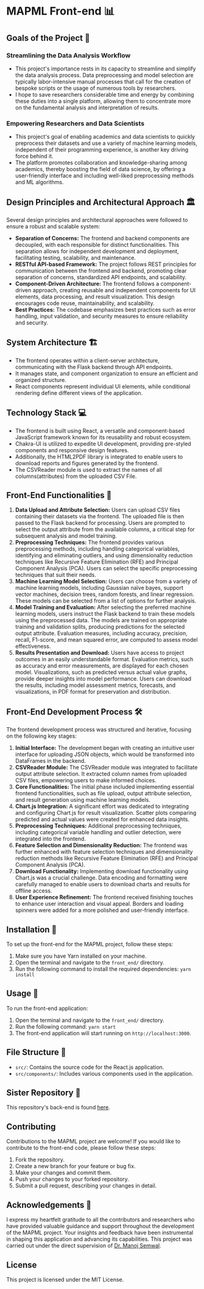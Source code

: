 # MAPML Front-end 📊

## Goals of the Project 🎯

### Streamlining the Data Analysis Workflow

- This project's importance rests in its capacity to streamline and simplify the data analysis process. Data preprocessing and model selection are typically labor-intensive manual processes that call for the creation of bespoke scripts or the usage of numerous tools by researchers.
- I hope to save researchers considerable time and energy by combining these duties into a single platform, allowing them to concentrate more on the fundamental analysis and interpretation of results.

### Empowering Researchers and Data Scientists

- This project's goal of enabling academics and data scientists to quickly preprocess their datasets and use a variety of machine learning models, independent of their programming experience, is another key driving force behind it.
- The platform promotes collaboration and knowledge-sharing among academics, thereby boosting the field of data science, by offering a user-friendly interface and including well-liked preprocessing methods and ML algorithms.

## Design Principles and Architectural Approach 🏛️

Several design principles and architectural approaches were followed to ensure a robust and scalable system:

- **Separation of Concerns:** The frontend and backend components are decoupled, with each responsible for distinct functionalities. This separation allows for independent development and deployment, facilitating testing, scalability, and maintenance.
- **RESTful API-based Framework:** The project follows REST principles for communication between the frontend and backend, promoting clear separation of concerns, standardized API endpoints, and scalability.
- **Component-Driven Architecture:** The frontend follows a component-driven approach, creating reusable and independent components for UI elements, data processing, and result visualization. This design encourages code reuse, maintainability, and scalability.
- **Best Practices:** The codebase emphasizes best practices such as error handling, input validation, and security measures to ensure reliability and security.

## System Architecture 🏗️

- The frontend operates within a client-server architecture, communicating with the Flask backend through API endpoints.
- It manages state, and component organization to ensure an efficient and organized structure.
- React components represent individual UI elements, while conditional rendering define different views of the application.

## Technology Stack 💻

- The frontend is built using React, a versatile and component-based JavaScript framework known for its reusability and robust ecosystem.
- Chakra-UI is utilized to expedite UI development, providing pre-styled components and responsive design features.
- Additionally, the HTML2PDF library is integrated to enable users to download reports and figures generated by the frontend.
- The CSVReader module is used to extract the names of all columns(attributes) from the uploaded CSV File.

## Front-End Functionalities 📱

1. **Data Upload and Attribute Selection:** Users can upload CSV files containing their datasets via the frontend. The uploaded file is then passed to the Flask backend for processing. Users are prompted to select the output attribute from the available columns, a critical step for subsequent analysis and model training.
2. **Preprocessing Techniques:** The frontend provides various preprocessing methods, including handling categorical variables, identifying and eliminating outliers, and using dimensionality reduction techniques like Recursive Feature Elimination (RFE) and Principal Component Analysis (PCA). Users can select the specific preprocessing techniques that suit their needs.
3. **Machine Learning Model Selection:** Users can choose from a variety of machine learning models, including Gaussian naïve bayes, support vector machines, decision trees, random forests, and linear regression. These models can be selected from a list of options for further analysis.
4. **Model Training and Evaluation:** After selecting the preferred machine learning models, users instruct the Flask backend to train these models using the preprocessed data. The models are trained on appropriate training and validation splits, producing predictions for the selected output attribute. Evaluation measures, including accuracy, precision, recall, F1-score, and mean squared error, are computed to assess model effectiveness.
5. **Results Presentation and Download:** Users have access to project outcomes in an easily understandable format. Evaluation metrics, such as accuracy and error measurements, are displayed for each chosen model. Visualizations, such as predicted versus actual value graphs, provide deeper insights into model performance. Users can download the results, including model assessment metrics, forecasts, and visualizations, in PDF format for preservation and distribution.

## Front-End Development Process 🛠️

The frontend development process was structured and iterative, focusing on the following key stages:

1. **Initial Interface:** The development began with creating an intuitive user interface for uploading JSON objects, which would be transformed into DataFrames in the backend.
2. **CSVReader Module:** The CSVReader module was integrated to facilitate output attribute selection. It extracted column names from uploaded CSV files, empowering users to make informed choices.
3. **Core Functionalities:** The initial phase included implementing essential frontend functionalities, such as file upload, output attribute selection, and result generation using machine learning models.
4. **Chart.js Integration:** A significant effort was dedicated to integrating and configuring Chart.js for result visualization. Scatter plots comparing predicted and actual values were created for enhanced data insights.
5. **Preprocessing Techniques:** Additional preprocessing techniques, including categorical variable handling and outlier detection, were integrated into the frontend.
6. **Feature Selection and Dimensionality Reduction:** The frontend was further enhanced with feature selection techniques and dimensionality reduction methods like Recursive Feature Elimination (RFE) and Principal Component Analysis (PCA).
7. **Download Functionality:** Implementing download functionality using Chart.js was a crucial challenge. Data encoding and formatting were carefully managed to enable users to download charts and results for offline access.
8. **User Experience Refinement:** The frontend received finishing touches to enhance user interaction and visual appeal. Borders and loading spinners were added for a more polished and user-friendly interface.

## Installation 🚀

To set up the front-end for the MAPML project, follow these steps:

1. Make sure you have Yarn installed on your machine.
2. Open the terminal and navigate to the `front_end/` directory.
3. Run the following command to install the required dependencies: ```yarn install```

## Usage 📝

To run the front-end application:

1. Open the terminal and navigate to the `front_end/` directory.
2. Run the following command: ```yarn start```
3. The front-end application will start running on `http://localhost:3000`.

## File Structure 📂

- `src/`: Contains the source code for the React.js application.
- `src/components/`: Includes various components used in the application.

## Sister Repository 🤝

This repository's back-end is found [here](https://github.com/sagefell29/MAPML_back-end).

## Contributing

Contributions to the MAPML project are welcome! If you would like to contribute to the front-end code, please follow these steps:

1. Fork the repository.
2. Create a new branch for your feature or bug fix.
3. Make your changes and commit them.
4. Push your changes to your forked repository.
5. Submit a pull request, describing your changes in detail.

## Acknowledgements 🙏

I express my heartfelt gratitude to all the contributors and researchers who have provided valuable guidance and support throughout the development of the MAPML project. Your insights and feedback have been instrumental in shaping this application and advancing its capabilities. This project was carried out under the direct supervision of [Dr. Manoj Semwal](mailto:m.semwal@cimap.res.in).

## License

This project is licensed under the MIT License.

